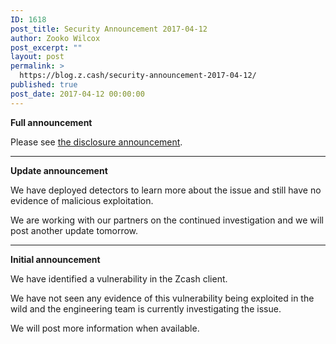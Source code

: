 ```yaml
---
ID: 1618
post_title: Security Announcement 2017-04-12
author: Zooko Wilcox
post_excerpt: ""
layout: post
permalink: >
  https://blog.z.cash/security-announcement-2017-04-12/
published: true
post_date: 2017-04-12 00:00:00
---
```

<strong>Full announcement</strong>

Please see <a class="reference external" href="https://z.cash/security-announcement-2017-04-13.html">the disclosure announcement</a>.

<hr class="docutils" />

<strong>Update announcement</strong>

We have deployed detectors to learn more about the issue and still have no evidence of malicious exploitation.

We are working with our partners on the continued investigation and we will post another update tomorrow.

<hr class="docutils" />

<strong>Initial announcement</strong>

We have identified a vulnerability in the Zcash client.

We have not seen any evidence of this vulnerability being exploited in the wild and the engineering team is currently investigating the issue.

We will post more information when available.